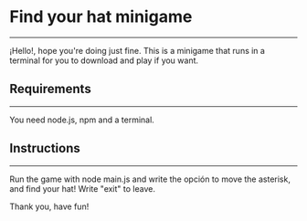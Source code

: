 # Find your hat minigame
***
¡Hello!, hope you're doing just fine.
This is a minigame that runs in a terminal for you to download and play if you want.

## Requirements
***
You need node.js, npm and a terminal.

## Instructions
***
Run the game with node main.js and write the opción to move the asterisk, and find your hat!
Write "exit" to leave.

Thank you, have fun!